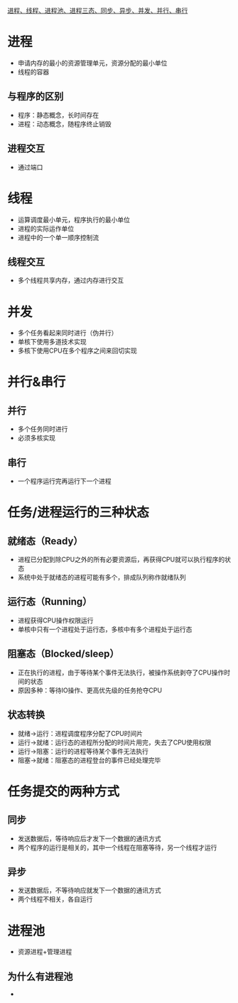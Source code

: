 [进程、线程、进程池、进程三态、同步、异步、并发、并行、串行
](https://mp.weixin.qq.com/s/m3NhXmljwGU_WiTl9xmg1g)

# 进程

* 申请内存的最小的资源管理单元，资源分配的最小单位
* 线程的容器

## 与程序的区别

* 程序：静态概念，长时间存在
* 进程：动态概念，随程序终止销毁

## 进程交互

* 通过端口

# 线程

* 运算调度最小单元，程序执行的最小单位
* 进程的实际运作单位
* 进程中的一个单一顺序控制流

## 线程交互

* 多个线程共享内存，通过内存进行交互

# 并发

* 多个任务看起来同时进行（伪并行）
* 单核下使用多道技术实现
* 多核下使用CPU在多个程序之间来回切实现

# 并行&串行

## 并行

* 多个任务同时进行
* 必须多核实现

## 串行

* 一个程序运行完再运行下一个进程

# 任务/进程运行的三种状态

## 就绪态（Ready）

* 进程已分配到除CPU之外的所有必要资源后，再获得CPU就可以执行程序的状态
* 系统中处于就绪态的进程可能有多个，排成队列称作就绪队列

## 运行态（Running）

* 进程获得CPU操作权限运行
* 单核中只有一个进程处于运行态，多核中有多个进程处于运行态

## 阻塞态（Blocked/sleep）

* 正在执行的进程，由于等待某个事件无法执行，被操作系统剥夺了CPU操作时间的状态
* 原因多种：等待IO操作、更高优先级的任务抢夺CPU

## 状态转换

* 就绪->运行：进程调度程序分配了CPU时间片
* 运行->就绪：运行态的进程所分配的时间片用完，失去了CPU使用权限
* 运行->阻塞：运行的进程等待某个事件无法执行
* 阻塞->就绪：阻塞态的进程登台的事件已经处理完毕

# 任务提交的两种方式

## 同步

* 发送数据后，等待响应后才发下一个数据的通讯方式
* 两个程序的运行是相关的，其中一个线程在阻塞等待，另一个线程才运行

## 异步

* 发送数据后，不等待响应就发下一个数据的通讯方式
* 两个线程不相关，各自运行

# 进程池

* 资源进程+管理进程

## 为什么有进程池

* 